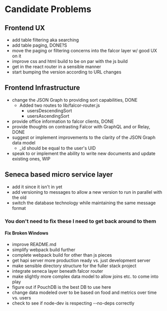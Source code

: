 # Candidate Problems
## Frontend UX
* add table filtering aka searching
* add table paging, DONE?S
* move the paging or filtering concerns into the falcor layer w/ good UX on it
* improve css and html build to be on par with the js build
* get in the react router in a sensible manner
* start bumping the version according to URL changes

## Frontend Infrastructure
* change the JSON Graph to providing sort capabilities, DONE
    * Added two routes to lib/falcor-router.js
        * usersDescendingSort
        * usersAscendingSort
* provide office information to falcor clients, DONE
* provide thoughts on contrasting Falcor with GraphQL and or Relay, DONE
* suggest or implement improvements to the clarity of the JSON Graph data model
    * _id should be equal to the user's UID
* speak to or implement the ability to write new documents and update existing ones, WIP

## Seneca based micro service layer
* add it since it isn't in yet
* add versioning to messages to allow a new version to run in parallel with the old
* switch the database technology while maintaining the same message format

### You don't need to fix these I need to get back around to them
#### Fix Broken Windows
* improve README.md
* simplify webpack build further
* complete webpack build for other than js pieces
* get hapi server more production ready vs. just development server
* make sensible directory structure for the fuller stack project
* integrate seneca layer beneath falcor router
* make slightly more complex data model to allow joins etc. to come into play
* figure out if PouchDB is the best DB to use here
* change data modeled over to be based on food and metrics over time vs. users
* check to see if node-dev is respecting --no-deps correctly
